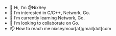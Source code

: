 - 👋 Hi, I’m @NixSey
- 👀 I’m interested in C/C++, Network, Go.
- 🌱 I’m currently learning Network, Go.
- 💞️ I’m looking to collaborate on Go.
- 📫 How to reach me nixseymour[at]gmail[dot]com

<!---
NixSey/NixSey is a ✨ special ✨ repository because its `README.md` (this file) appears on your GitHub profile.
You can click the Preview link to take a look at your changes.
--->
